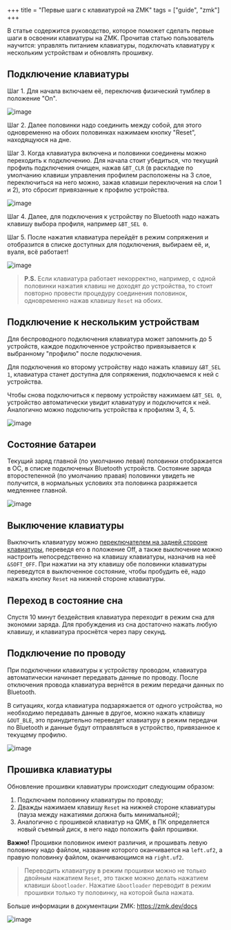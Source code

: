 +++
title = "Первые шаги с клавиатурой на ZMK"
tags = ["guide", "zmk"]
+++

В статье содержится руководство, которое поможет сделать первые шаги в освоении клавиатуры на ZMK. Прочитав статью пользователь научится: управлять питанием клавиатуры, подключать клавиатуру к нескольким устройствам и обновлять прошивку.


## Подключение клавиатуры

Шаг 1. Для начала включаем её, переключив физический тумблер в положение "On". 

![image](/images/zmk-keyboards/buttons.png)


Шаг 2. Далее половинки надо соединить между собой, для этого одновременно на обоих половинках нажимаем кнопку "Reset", находящуюся на дне.


Шаг 3. Когда клавиатура включена и половинки соединены можно переходить к подключению. Для начала стоит убедиться, что текущий профиль подключения очищен, нажав `&BT_CLR` (в раскладке по умолчанию клавиши управления профилем расположены на 3 слое, переключиться на него можно, зажав клавиши переключения на слои 1 и 2), это сбросит привязанные к профилю устройства. 

![image](/images/zmk-keyboards/sel_clr.png)

Шаг 4. Далее, для подключения к устройству по Bluetooth надо нажать клавишу выбора профиля, например `&BT_SEL 0`. 


Шаг 5. После нажатия клавиатура перейдёт в режим сопряжения и отобразится в списке доступных для подключения, выбираем её, и, вуаля, всё работает! 

![image](/images/zmk-keyboards/connect.png)


> **P.S.** Если клавиатура работает некорректно, например, с одной половинки нажатия клавиш не доходят до устройства, то стоит повторно провести процедуру соединения половинок, одновременно нажав клавишу `Reset` на обоих.


## Подключение к нескольким устройствам

Для беспроводного подключения клавиатура может запомнить до 5 устройств, каждое подключенное устройство привязывается к выбранному "профилю" после подключения. 

Для подключения ко второму устройству надо нажать клавишу `&BT_SEL 1`, клавиатура станет доступна для сопряжения, подключаемся к ней с устройства.

Чтобы снова подключиться к первому устройству нажимаем `&BT_SEL 0`, устройство автоматически увидит клавиатуру и подключится к ней. Аналогично можно подключить устройства к профилям 3, 4, 5.

![image](/images/zmk-keyboards/sel.png)


## Состояние батареи

Текущий заряд главной (по умолчанию левая) половинки отображается в ОС, в списке подключеных Bluetooth устройств. Состояние заряда второстепенной (по умолчанию правая) половинки увидеть не получится, в нормальных условиях эта половинка разряжается медленнее главной.

![image](/images/zmk-keyboards/power_level.png)


## Выключение клавиатуры

Выключить клавиатуру можно [переключателем на задней стороне клавиатуры](#подключение-клавиатуры), переведя его в положение Off, а также выключение можно настроить непосредственно на клавишу клавиатуры, назначив на неё `&SOFT_OFF`. При нажатии на эту клавишу обе половинки клавиатуры переведутся в выключенное состояние, чтобы пробудить её, надо нажать кнопку `Reset` на нижней стороне клавиатуры.


## Переход в состояние сна

Спустя 10 минут бездействия клавиатура переходит в режим сна для экономии заряда. Для пробуждения из сна достаточно нажать любую клавишу, и клавиатура проснётся через пару секунд.


## Подключение по проводу

При подключении клавиатуры к устройству проводом, клавиатура автоматически начинает передавать данные по проводу. После отключения провода клавиатура вернётся в режим передачи данных по Bluetooth.

В ситуациях, когда клавиатура подзаряжается от одного устройства, но необходимо передавать данные в другое, можно нажать клавишу `&OUT_BLE`, это принудительно переведет клавиатуру в режим передачи по Bluetooth и данные будут отправляться в устройство, привязанное к текущему профилю.

![image](/images/zmk-keyboards/cables.jpg)


## Прошивка клавиатуры

Обновление прошивки клавиатуры происходит следующим образом:
1) Подключаем половинку клавиатуры по проводу;
2) Дважды нажимаем клавишу `Reset` на нижней стороне клавиатуры (пауза между нажатиями должна быть минимальной);
3) Аналогично с прошивкой клавиатур на QMK, в ПК определяется новый съемный диск, в него надо положить файл прошивки. 

**Важно!** Прошивки половинок имеют различия, и прошивать левую половинку надо файлом, название которого оканчивается на `left.uf2`, а правую половинку файлом, оканчивающимся на  `right.uf2`.

> Переводить клавиатуру в режим прошивки можно не только двойным нажатием `Reset`, это также можно делать нажатием клавиши `&bootloader`. Нажатие `&bootloader` переводит в режим прошивки только ту половинку, на которой была нажата.

Больше информации в документации ZMK: https://zmk.dev/docs

![image](/images/zmk-keyboards/velvet.jpg)